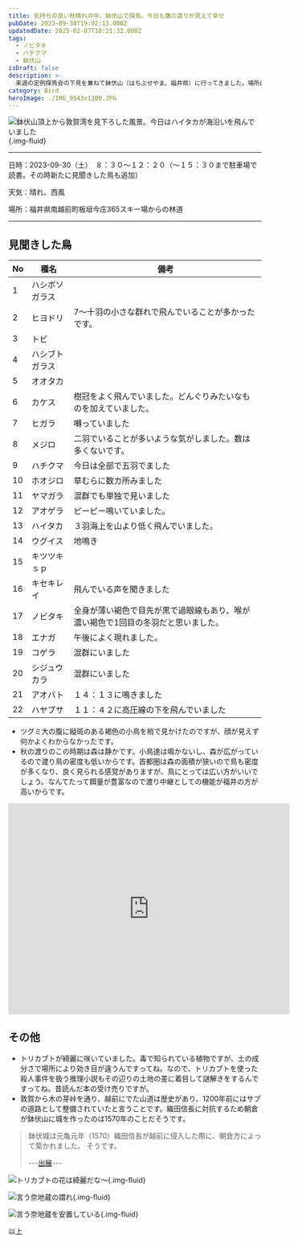 ```yaml
---
title: 気持ちの良い秋晴れの中、鉢伏山で探鳥。今日も鷹の渡りが見えて幸せ
pubDate: 2023-09-30T19:02:13.000Z
updatedDate: 2025-02-07T18:21:32.000Z
tags:
  - ノビタキ
  - ハチクマ
  - 鉢伏山
isDraft: false
description: >-
  来週の定例探鳥会の下見を兼ねて鉢伏山（はちぶせやま、福井県）に行ってきました。場所は今庄３６５スキー場の上です。言奈（いうな）地蔵から鉢伏山の頂上であるスキー場のてっぺんに歩いて行くと、そこには広場があり日本海の敦賀湾若狭湾が見渡せませました。今日もハチクマ、ハイタカなど鷹の渡りが見えました。ススキ原ではノビタキ（第1回冬羽根）が二羽いました。終了後、あまりに気持ちがいいので、そのまま椅子で読書をしていると、エナガちゃん達が「鷹が出たよ」と教えてくれます。上を見るとハチクマが飛んでいきます。目がいいね〜っていつも感心します。
category: Bird
heroImage: ./IMG_9543x1200.JPG
---
```


![鉢伏山頂上から敦賀湾を見下ろした風景。今日はハイタカが海沿いを飛んでいました](https://object-storage.tyo2.conoha.io/v1/nc_2520d9a1_blog-astro-assets/blog-astro-assets/IMG_9543x1200.JPG){.img-fluid}

------

日時：2023-09-30（土）　８：３０〜１２：２０（〜１５：３０まで駐車場で読書。その時新たに見聞きした鳥も追加）

天気：晴れ、西風

場所：福井県南越前町板垣今庄365スキー場からの林道

------

## 見聞きした鳥

| No   | 種名           | 備考                                                         |
| ---- | -------------- | ------------------------------------------------------------ |
| 1    | ハシボソガラス |                                                              |
| 2    | ヒヨドリ       | 7〜十羽の小さな群れで飛んでいることが多かったです。          |
| 3    | トビ           |                                                              |
| 4    | ハシブトガラス |                                                              |
| 5    | オオタカ       |                                                              |
| 6    | カケス         | 樹冠をよく飛んでいました。どんぐりみたいなものを加えていました。 |
| 7    | ヒガラ         | 囀っていました                                               |
| 8    | メジロ         | 二羽でいることが多いような気がしました。数は多くないです。   |
| 9    | ハチクマ       | 今日は全部で五羽でました                                     |
| 10   | ホオジロ       | 草むらに数カ所みました                                       |
| 11   | ヤマガラ       | 混群でも単独で見いました                                     |
| 12   | アオゲラ       | ピーピー鳴いていました。                                     |
| 13   | ハイタカ       | ３羽海上を山より低く飛んでいました。                         |
| 14   | ウグイス       | 地鳴き                                                       |
| 15   | キツツキｓｐ   |                                                              |
| 16   | キセキレイ     | 飛んでいる声を聞きました                                     |
| 17   | ノビタキ       | 全身が薄い褐色で目先が黒で過眼線もあり、喉が濃い褐色で1回目の冬羽だと思いました。 |
| 18   | エナガ         | 午後によく現れました。                                       |
| 19   | コゲラ         | 混群にいました                                               |
| 20   | シジュウカラ   | 混群にいました                                               |
| 21   | アオバト       | １４：１３に鳴きました                                       |
| 22   | ハヤブサ       | １１：４２に高圧線の下を飛んでいました                       |

- ツグミ大の腹に縦斑のある褐色の小鳥を梢で見かけたのですが、顔が見えず何かよくわからなかったです。
- 秋の渡りのこの時期は森は静かです。小鳥達は鳴かないし、森が広がっているので渡り鳥の密度も低いからです。首都圏は森の面積が狭いので鳥も密度が多くなり、良く見られる感覚がありますが、鳥にとっては広い方がいいでしょう。なんてたって餌量が豊富なので渡り中継としての機能が福井の方が高いからです。

<iframe src="https://www.facebook.com/plugins/video.php?height=420&href=https%3A%2F%2Fwww.facebook.com%2F100007482843025%2Fvideos%2F286607854140023%2F&show_text=false&width=560&t=0" width="560" height="420" style="border:none;overflow:hidden" scrolling="no" frameborder="0" allowfullscreen="true" allow="autoplay; clipboard-write; encrypted-media; picture-in-picture; web-share" allowFullScreen="true"></iframe>




## その他

- トリカブトが綺麗に咲いていました。毒で知られている植物ですが、土の成分さで場所により効き目が違うんですってね。なので、トリカブトを使った殺人事件を扱う推理小説もその辺りの土地の差に着目して謎解きをするんですってね。昔読んだ本の受け売りですが。
- 敦賀から木の芽峠を通り、越前にでた山道は歴史があり、1200年前にはサブの道路として整備されていたと言うことです。織田信長に対抗するため朝倉が鉢伏山に城を作ったのは1570年のことだそうです。

> 鉢伏城は元亀元年（1570）織田信長が越前に侵入した際に、朝倉方によって築かれました。 そうです。
>
> ---[出展](http://kyubay46.blog.fc2.com/blog-entry-210.html)---


![トリカブトの花は綺麗だな〜](https://object-storage.tyo2.conoha.io/v1/nc_2520d9a1_blog-astro-assets/blog-astro-assets/IMG_9545x1200.JPG){.img-fluid}



![言う奈地蔵の謂れ](https://object-storage.tyo2.conoha.io/v1/nc_2520d9a1_blog-astro-assets/blog-astro-assets/IMG_9528x1200.JPG){.img-fluid}

![言う奈地蔵を安置している](https://object-storage.tyo2.conoha.io/v1/nc_2520d9a1_blog-astro-assets/blog-astro-assets/IMG_9527x1200.JPG){.img-fluid}



以上

